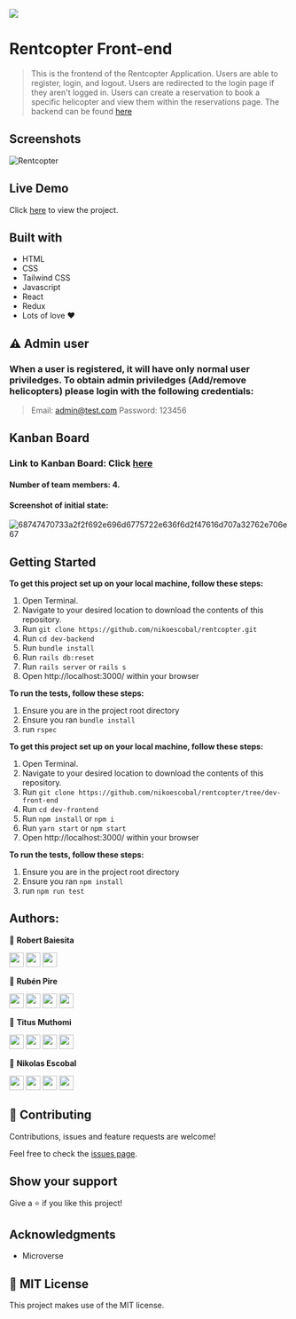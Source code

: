 ![](https://img.shields.io/badge/Microverse-blueviolet)

# Rentcopter Front-end
> This is the frontend of the Rentcopter Application. Users are able to register, login, and logout. Users are redirected to the login page if they aren't logged in. Users can create a reservation to book a specific helicopter and view them within the reservations page. The backend can be found [here](https://github.com/nikoescobal/rentcopter/tree/dev-back-end)

## Screenshots

![Rentcopter](https://user-images.githubusercontent.com/85108160/151171771-f78d6057-ae20-4323-aa40-be4e0a51d498.jpg)


## Live Demo
Click [here](https://mystifying-raman-4e294e.netlify.app/) to view the project.

## Built with
- HTML
- CSS
- Tailwind CSS
- Javascript
- React
- Redux
- Lots of love :heart:

## ⚠️ Admin user 
### When a user is registered, it will have only normal user priviledges. To obtain admin priviledges (Add/remove helicopters) please login with the following credentials: 
>Email: admin@test.com
>Password: 123456


## Kanban Board
### Link to Kanban Board: Click [here](https://github.com/nikoescobal/rentcopter/projects/1)
#### Number of team members: 4.
#### Screenshot of initial state: 

![68747470733a2f2f692e696d6775722e636f6d2f47616d707a32762e706e67](https://user-images.githubusercontent.com/85108160/151329166-53948508-18d3-4fd1-9b55-1d318fb59dfd.png)


## Getting Started

**To get this project set up on your local machine, follow these steps:**

1. Open Terminal.
2. Navigate to your desired location to download the contents of this repository.
3. Run `git clone https://github.com/nikoescobal/rentcopter.git`
4. Run `cd dev-backend`
5. Run `bundle install`
6. Run `rails db:reset`
7. Run `rails server` or `rails s`
8. Open http://localhost:3000/ within your browser

**To run the tests, follow these steps:**

1. Ensure you are in the project root directory
2. Ensure you ran `bundle install`
3. run `rspec`

**To get this project set up on your local machine, follow these steps:**

1. Open Terminal.
2. Navigate to your desired location to download the contents of this repository.
3. Run  `git clone https://github.com/nikoescobal/rentcopter/tree/dev-front-end`
4. Run  `cd dev-frontend`
5. Run `npm install` or `npm i`
6. Run `yarn start` or `npm start`
7. Open http://localhost:3000/ within your browser

**To run the tests, follow these steps:**

1. Ensure you are in the project root directory
2. Ensure you ran `npm install`
3. run `npm run test`


## Authors:

👤 **Robert Baiesita**

[<code><img height="26" src="https://cdn.iconscout.com/icon/free/png-256/github-153-675523.png"></code>](https://github.com/reshyresh)
[<code><img height="26" src="https://upload.wikimedia.org/wikipedia/commons/thumb/c/c9/Linkedin.svg/1200px-Linkedin.svg.png"></code>](https://www.linkedin.com/in/reshyresh/)
 <a href="mailto:reshy@protonmail.com?subject=Sup Reshy?"><img height="26" src="https://cdn.worldvectorlogo.com/logos/official-gmail-icon-2020-.svg"></a>

👤 **Rubén Pire**

[<code><img height="26" src="https://cdn.iconscout.com/icon/free/png-256/github-153-675523.png"></code>](https://github.com/rpire)
[<code><img height="26" src="https://upload.wikimedia.org/wikipedia/sco/thumb/9/9f/Twitter_bird_logo_2012.svg/1200px-Twitter_bird_logo_2012.svg.png"></code>](https://twitter.com/RubenPire7)
[<code><img height="26" src="https://upload.wikimedia.org/wikipedia/commons/thumb/c/c9/Linkedin.svg/1200px-Linkedin.svg.png"></code>](https://www.linkedin.com/in/ruben-d-pire/)
 <a href="mailto:rubenpire7@gmail.com?subject=Sup Rubén?"><img height="26" src="https://cdn.worldvectorlogo.com/logos/official-gmail-icon-2020-.svg"></a>
 
 👤 **Titus Muthomi**

[<code><img height="26" src="https://cdn.iconscout.com/icon/free/png-256/github-153-675523.png"></code>](https://github.com/Kalunge)
[<code><img height="26" src="https://upload.wikimedia.org/wikipedia/sco/thumb/9/9f/Twitter_bird_logo_2012.svg/1200px-Twitter_bird_logo_2012.svg.png"></code>](https://twitter.com/titus_muthomi)
[<code><img height="26" src="https://upload.wikimedia.org/wikipedia/commons/thumb/c/c9/Linkedin.svg/1200px-Linkedin.svg.png"></code>](https://www.linkedin.com/in/muthomi-titus-295024181/)
 <a href="mailto:muthomititus@gmail.com?subject=Sup Titus?"><img height="26" src="https://cdn.worldvectorlogo.com/logos/official-gmail-icon-2020-.svg"></a>
  
 👤 **Nikolas Escobal**

[<code><img height="26" src="https://cdn.iconscout.com/icon/free/png-256/github-153-675523.png"></code>](https://github.com/nikoescobal)
[<code><img height="26" src="https://upload.wikimedia.org/wikipedia/sco/thumb/9/9f/Twitter_bird_logo_2012.svg/1200px-Twitter_bird_logo_2012.svg.png"></code>](https://twitter.com/nikoescobal)
[<code><img height="26" src="https://upload.wikimedia.org/wikipedia/commons/thumb/c/c9/Linkedin.svg/1200px-Linkedin.svg.png"></code>](https://www.linkedin.com/in/nikolas-escobal/)
 <a href="mailto:niko.escobal@gmail.com?subject=Sup Niko?"><img height="26" src="https://cdn.worldvectorlogo.com/logos/official-gmail-icon-2020-.svg"></a>

## 🤝 Contributing

Contributions, issues and feature requests are welcome!


Feel free to check the [issues page](https://github.com/nikoescobal/rentcopter/issues).
## Show your support

Give a ⭐️ if you like this project!

## Acknowledgments

- Microverse

## 📝 MIT License

This project makes use of the MIT license.

